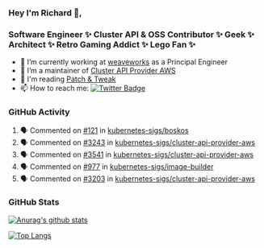 ### Hey I'm Richard 👋, 

<h3 align="left">Software Engineer ✨ Cluster API & OSS Contributor ✨ Geek ✨ Architect ✨ Retro Gaming Addict ✨ Lego Fan ✨</h3>

- 🔭 I’m currently working at [weaveworks](https://github.com/weaveworks) as a Principal Engineer
- 👯 I’m a maintainer of [Cluster API Provider AWS](https://github.com/kubernetes-sigs/cluster-api-provider-aws)
- 💬 I'm reading [Patch & Tweak](https://bjooks.com/products/patch-tweak-exploring-modular-synthesis)
- 📫 How to reach me: [![Twitter Badge](https://img.shields.io/badge/-@fruit_case-00acee?style=flat&logo=Twitter&logoColor=white)](https://twitter.com/intent/follow?screen_name=fruit_case "Follow on Twitter")

### GitHub Activity 

<!--START_SECTION:activity-->
1. 🗣 Commented on [#121](https://github.com/kubernetes-sigs/boskos/issues/121) in [kubernetes-sigs/boskos](https://github.com/kubernetes-sigs/boskos)
2. 🗣 Commented on [#3243](https://github.com/kubernetes-sigs/cluster-api-provider-aws/issues/3243) in [kubernetes-sigs/cluster-api-provider-aws](https://github.com/kubernetes-sigs/cluster-api-provider-aws)
3. 🗣 Commented on [#3541](https://github.com/kubernetes-sigs/cluster-api-provider-aws/issues/3541) in [kubernetes-sigs/cluster-api-provider-aws](https://github.com/kubernetes-sigs/cluster-api-provider-aws)
4. 🗣 Commented on [#977](https://github.com/kubernetes-sigs/image-builder/issues/977) in [kubernetes-sigs/image-builder](https://github.com/kubernetes-sigs/image-builder)
5. 🗣 Commented on [#3203](https://github.com/kubernetes-sigs/cluster-api-provider-aws/issues/3203) in [kubernetes-sigs/cluster-api-provider-aws](https://github.com/kubernetes-sigs/cluster-api-provider-aws)
<!--END_SECTION:activity-->

### GitHub Stats

[![Anurag's github stats](https://github-readme-stats.vercel.app/api?username=richardcase&count_private=true&show_icons=true)](https://github.com/anuraghazra/github-readme-stats)

[![Top Langs](https://github-readme-stats.vercel.app/api/top-langs/?username=richardcase&hide=html&layout=compact)](https://github.com/anuraghazra/github-readme-stats)
